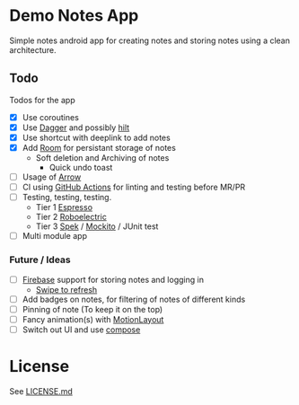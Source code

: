 # Demo Notes App

Simple notes android app for creating notes and storing notes using a clean architecture.

## Todo

Todos for the app

- [x] Use coroutines
- [x] Use [Dagger](https://dagger.dev/) and possibly [hilt](https://dagger.dev/hilt)
- [x] Use shortcut with deeplink to add notes
- [x] Add [Room](https://developer.android.com/topic/libraries/architecture/room) for persistant storage of notes
  - Soft deletion and Archiving of notes
    - Quick undo toast
- [ ] Usage of [Arrow](https://arrow-kt.io/docs/0.10/apidocs/arrow-core-data/arrow.core/-either/)
- [ ] CI using [GitHub Actions](https://github.com/marketplace/actions/) for linting and testing before MR/PR
- [ ] Testing, testing, testing. 
  - Tier 1 [Espresso](https://developer.android.com/training/testing/espresso)
  - Tier 2 [Roboelectric](https://robolectric.org/)
  - Tier 3 [Spek](https://www.spekframework.org/) / [Mockito](https://site.mockito.org/) / JUnit test
- [ ] Multi module app

### Future / Ideas

- [ ] [Firebase](https://firebase.google.com/) support for storing notes and logging in
  - [Swipe to refresh](https://developer.android.com/jetpack/androidx/releases/swiperefreshlayout)
- [ ] Add badges on notes, for filtering of notes of different kinds
- [ ] Pinning of note (To keep it on the top)
- [ ] Fancy animation(s) with [MotionLayout](https://developer.android.com/training/constraint-layout/motionlayout)
- [ ] Switch out UI and use [compose](https://developer.android.com/jetpack/compose)

# License

See [LICENSE.md](LICENSE.md)
